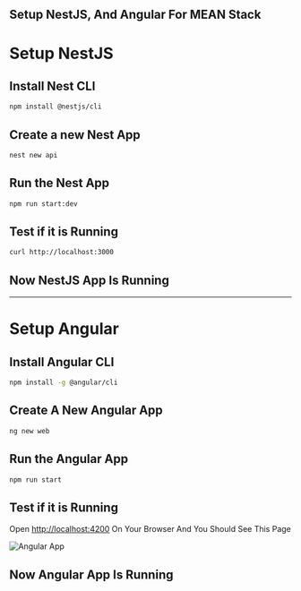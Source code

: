 ## Setup NestJS, And Angular For MEAN Stack

# Setup NestJS

## Install Nest CLI

```bash
npm install @nestjs/cli
```

## Create a new Nest App

```bash
nest new api
```

## Run the Nest App

```bash
npm run start:dev
```

## Test if it is Running

```bash
curl http://localhost:3000
```

## Now NestJS App Is Running

---

# Setup Angular

## Install Angular CLI

```bash
npm install -g @angular/cli
```

## Create A New Angular App

```bash
ng new web
```

## Run the Angular App

```bash
npm run start
```

## Test if it is Running

Open [http://localhost:4200](http://localhost:4200) On Your Browser And You Should See This Page

![Angular App](https://angular.io/generated/images/guide/setup-local/app-works.png)

## Now Angular App Is Running
